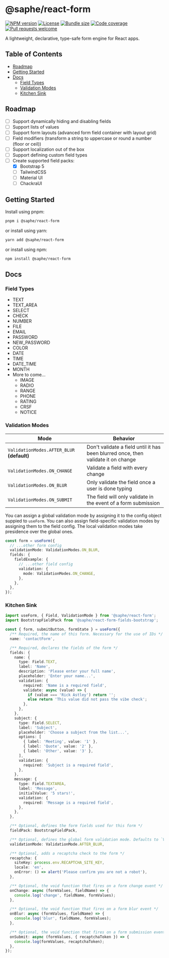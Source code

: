 # @saphe/react-form

[![NPM version](https://img.shields.io/npm/v/@saphe/react-form?style=flat-square)](https://npmjs.com/@saphe/react-form)
[![License](https://img.shields.io/npm/l/@saphe/react-form?style=flat-square)](https://github.com/saphewilliam/saphe-packages/blob/main/LICENSE)
[![Bundle size](https://img.shields.io/bundlephobia/minzip/@saphe/react-form?style=flat-square)](https://bundlephobia.com/package/@saphe/react-form)
[![Code coverage](https://img.shields.io/codecov/c/github/saphewilliam/saphe-packages?style=flat-square&flag=react-form&logo=codecov&token=62N8FTE2CV)](https://codecov.io/gh/saphewilliam/saphe-packages)
[![Pull requests welcome](https://img.shields.io/badge/PRs-welcome-brightgreen.svg?style=flat-square)](https://github.com/saphewilliam/saphe-packages/blob/main/CONTRIBUTING.md)

A lightweight, declarative, type-safe form engine for React apps.

## Table of Contents

- [Roadmap](#roadmap)
- [Getting Started](#getting-started)
- [Docs](#docs)
  * [Field Types](#field-types)
  * [Validation Modes](#validation-modes)
  * [Kitchen Sink](#kitchen-sink)

## Roadmap

- [ ] Support dynamically hiding and disabling fields
- [ ] Support lists of values
- [ ] Support form layouts (advanced form field container with layout grid)
- [ ] Field modifiers (transform a string to uppercase or round a number (floor or ceil))
- [ ] Support localization out of the box
- [ ] Support defining custom field types
- [ ] Create supported field packs:
  - [x] Bootstrap 5
  - [ ] TailwindCSS
  - [ ] Material UI
  - [ ] ChackraUI

## Getting Started

Install using pnpm:

```sh
pnpm i @saphe/react-form
```

or install using yarn:

```sh
yarn add @saphe/react-form
```

or install using npm:

```sh
npm install @saphe/react-form
```

<!-- END AUTO-GENERATED: Add custom documentation after this comment -->

## Docs

### Field Types

- TEXT
- TEXT_AREA
- SELECT
- CHECK
- NUMBER
- FILE
- EMAIL
- PASSWORD
- NEW_PASSWORD
- COLOR
- DATE
- TIME
- DATE_TIME
- MONTH
- More to come...
  - IMAGE
  - RADIO
  - RANGE
  - PHONE
  - RATING
  - CRSF
  - NOTICE

### Validation Modes

| Mode                                       | Behavior                                                                          |
| ------------------------------------------ | --------------------------------------------------------------------------------- |
| `ValidationModes.AFTER_BLUR` **(default)** | Don't validate a field until it has been blurred once, then validate it on change |
| `ValidationModes.ON_CHANGE`                | Validate a field with every change                                                |
| `ValidationModes.ON_BLUR`                  | Only validate the field once a user is done typing                                |
| `ValidationModes.ON_SUBMIT`                | The field will only validate in the event of a form submission                    |

You can assign a global validation mode by assigning it to the config object suppied to `useForm`. You can also assign field-specific validation modes by assigning them to the field config. The local validation modes take presidence over the global ones.

```ts
const form = useForm({
  // ...other form config
  validationMode: ValidationModes.ON_BLUR,
  fields: {
    fieldExample: {
      // ...other field config
      validation: {
        mode: ValidationModes.ON_CHANGE,
      },
    },
  },
});
```

### Kitchen Sink

```ts
import useForm, { Field, ValidationMode } from '@saphe/react-form';
import BootstrapFieldPack from '@saphe/react-form-fields-bootstrap';

const { form, submitButton, formState } = useForm({
  /** Required, the name of this form. Necessary for the use of IDs */
  name: 'contactForm',

  /** Required, declares the fields of the form */
  fields: {
    name: {
      type: Field.TEXT,
      label: 'Name',
      description: 'Please enter your full name',
      placeholder: 'Enter your name...',
      validation: {
        required: 'Name is a required field',
        validate: async (value) => {
          if (value === 'Rick Astley') return '';
          else return 'This value did not pass the vibe check';
        },
      },
    },
    subject: {
      type: Field.SELECT,
      label: 'Subject',
      placeholder: 'Choose a subject from the list...',
      options: [
        { label: 'Meeting', value: '1' },
        { label: 'Quote', value: '2' },
        { label: 'Other', value: '3' },
      ],
      validation: {
        required: 'Subject is a required field',
      },
    },
    message: {
      type: Field.TEXTAREA,
      label: 'Message',
      initialValue: '5 stars!',
      validation: {
        required: 'Message is a required field',
      },
    },
  },

  /** Optional, defines the form fields used for this form */
  fieldPack: BootstrapFieldPack,

  /** Optional, defines the global form validation mode. Defaults to `ValidationMode.AFTER_BLUR` */
  validationMode: ValidationMode.AFTER_BLUR,

  /** Optional, adds a recaptcha check to the form */
  recaptcha: {
    siteKey: process.env.RECAPTCHA_SITE_KEY,
    locale: 'en',
    onError: () => alert('Please confirm you are not a robot'),
  },

  /** Optional, the void function that fires on a form change event */
  onChange: async (formValues, fieldName) => {
    console.log('change', fieldName, formValues);
  },

  /** Optional, the void function that fires on a form blur event */
  onBlur: async (formValues, fieldName) => {
    console.log('blur', fieldName, formValues);
  },

  /** Optional, the void function that fires on a form submission event */
  onSubmit: async (formValues, { recaptchaToken }) => {
    console.log(formValues, recaptchaToken);
  },
});
```
